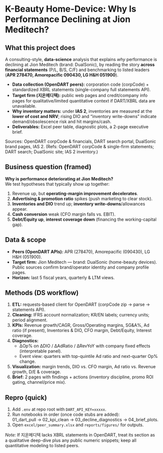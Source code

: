 # K-Beauty Home-Device: Why Is Performance Declining at Jion Meditech?

## What this project does
A consulting-style, **data-science** analysis that explains *why* performance is declining at Jion Meditech (brand: DualSonic), by reading the story **across financial statements** (P/L, B/S, C/F) and benchmarking to listed leaders (**APR 278470, Amorepacific 090430, LG H&H 051900**).

- **Data collection (OpenDART peers):** corporation code (corpCode) + standardized XBRL statements (single-company full statements API).  
- **Target firm (지온메디텍):** public web pages and credit/company info pages for qualitative/limited quantitative context if DART/XBRL data are unavailable.  
- **Why inventory matters:** under **IAS 2**, inventories are measured at the **lower of cost and NRV**; rising DIO and “inventory write-downs” indicate demand/obsolescence risk and hit margins/cash.  
- **Deliverables:** Excel peer table, diagnostic plots, a 2-page executive brief.

Sources: OpenDART corpCode & financials, DART search portal, DualSonic brand pages, IAS 2. 
(Refs: OpenDART corpCode & single-firm statements; DART search; DualSonic site; IAS 2 inventory.) 

## Business question (framed)
**Why is performance deteriorating at Jion Meditech?**  
We test hypotheses that typically show up together:
1) Revenue up, but **operating-margin improvement decelerates**.  
2) **Advertising & promotion ratio** spikes (push marketing to clear stock).  
3) **Inventories and DIO** trend up; **inventory write-downs**/allowances appear.  
4) **Cash conversion** weak (CFO margin falls vs. EBIT).  
5) **Debt/Equity up**, **interest coverage down** (financing the working-capital gap).

## Data & scope
- **Peers (OpenDART APIs):** APR (278470), Amorepacific (090430), LG H&H (051900).  
- **Target firm:** Jion Meditech — brand: DualSonic (home-beauty devices). Public sources confirm brand/operator identity and company profile pages.  
- **Horizon:** last 5 fiscal years, quarterly & LTM views.

## Methods (DS workflow)
1) **ETL:** requests-based client for OpenDART (corpCode zip → parse → statements API).  
2) **Cleaning:** IFRS account normalization; KR/EN labels; currency units; period alignment.  
3) **KPIs:** Revenue growth/CAGR, Gross/Operating margins, SG&A%, Ad ratio (if present), Inventories & DIO, CFO margin, Debt/Equity, Interest coverage.  
4) **Diagnostics:**  
   - ΔOp% on ΔDIO / ΔAdRatio / ΔRevYoY with company fixed effects (interpretable panel).  
   - Event view: quarters with top-quintile Ad ratio and next-quarter Op% change.  
5) **Visualization:** margin trends, DIO vs. CFO margin, Ad ratio vs. Revenue growth, D/E & coverage.  
6) **Brief:** 2 pages with findings + actions (inventory discipline, promo ROI gating, channel/price mix).

## Repro (quick)
1) Add `.env` at repo root with `DART_API_KEY=xxxxx`.  
2) Run notebooks in order (once code stubs are added):  
   01_dart_pull → 02_kpi_clean → 03_decline_diagnostics → 04_brief_plots.  
3) Open `excel/peer_summary.xlsx` and `reports/figures/` for outputs.

*Note:* If 지온메디텍 lacks XBRL statements in OpenDART, treat its section as a qualitative deep-dive plus any public numeric snippets; keep all quantitative modeling to listed peers.
